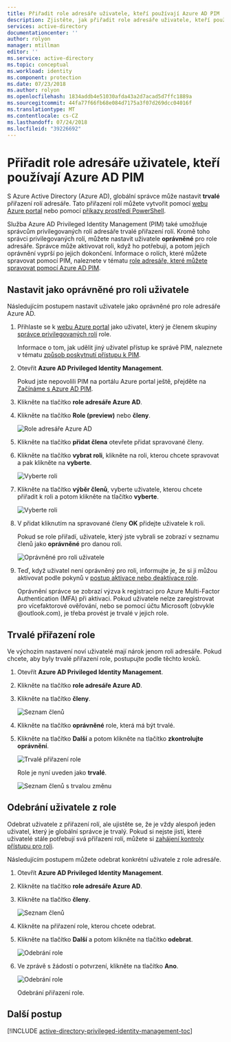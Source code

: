 ```yaml
---
title: Přiřadit role adresáře uživatele, kteří používají Azure AD PIM | Dokumentace Microsoftu
description: Zjistěte, jak přiřadit role adresáře uživatele, kteří používají Azure Active Directory Privileged Identity Management a webu Azure portal.
services: active-directory
documentationcenter: ''
author: rolyon
manager: mtillman
editor: ''
ms.service: active-directory
ms.topic: conceptual
ms.workload: identity
ms.component: protection
ms.date: 07/23/2018
ms.author: rolyon
ms.openlocfilehash: 1834addb4e51030afda43a2d7acad5d7ffc1889a
ms.sourcegitcommit: 44fa77f66fb68e084d7175a3f07d269dcc04016f
ms.translationtype: MT
ms.contentlocale: cs-CZ
ms.lasthandoff: 07/24/2018
ms.locfileid: "39226692"
---
```

# <a name="assign-directory-roles-to-users-using-azure-ad-pim"></a>Přiřadit role adresáře uživatele, kteří používají Azure AD PIM

S Azure Active Directory (Azure AD), globální správce může nastavit **trvalé** přiřazení rolí adresáře. Tato přiřazení rolí můžete vytvořit pomocí [webu Azure portal](../users-groups-roles/directory-assign-admin-roles.md) nebo pomocí [příkazy prostředí PowerShell](/powershell/module/azuread#directory_roles).

Služba Azure AD Privileged Identity Management (PIM) také umožňuje správcům privilegovaných rolí adresáře trvalé přiřazení rolí. Kromě toho správci privilegovaných rolí, můžete nastavit uživatele **oprávněné** pro role adresáře. Správce může aktivovat roli, když ho potřebují, a potom jejich oprávnění vyprší po jejich dokončení. Informace o rolích, které můžete spravovat pomocí PIM, naleznete v tématu [role adresáře, které můžete spravovat pomocí Azure AD PIM](pim-roles.md).

## <a name="make-a-user-eligible-for-a-role"></a>Nastavit jako oprávněné pro roli uživatele

Následujícím postupem nastavit uživatele jako oprávněné pro role adresáře Azure AD.

1. Přihlaste se k [webu Azure portal](https://portal.azure.com/) jako uživatel, který je členem skupiny [správce privilegovaných rolí](../users-groups-roles/directory-assign-admin-roles.md#privileged-role-administrator) role.

    Informace o tom, jak udělit jiný uživatel přístup ke správě PIM, naleznete v tématu [způsob poskytnutí přístupu k PIM](pim-how-to-give-access-to-pim.md).

1. Otevřít **Azure AD Privileged Identity Management**.

    Pokud jste nepovolili PIM na portálu Azure portal ještě, přejděte na [Začínáme s Azure AD PIM](pim-getting-started.md).

1. Klikněte na tlačítko **role adresáře Azure AD**.

1. Klikněte na tlačítko **Role (preview)** nebo **členy**.

    ![Role adresáře Azure AD](./media/pim-how-to-add-role-to-user/pim-directory-roles.png)

1. Klikněte na tlačítko **přidat člena** otevřete přidat spravované členy.

1. Klikněte na tlačítko **vybrat roli**, klikněte na roli, kterou chcete spravovat a pak klikněte na **vyberte**.

    ![Vyberte roli](./media/pim-how-to-add-role-to-user/pim-select-a-role.png)

1. Klikněte na tlačítko **výběr členů**, vyberte uživatele, kterou chcete přiřadit k roli a potom klikněte na tlačítko **vyberte**.

    ![Vyberte roli](./media/pim-how-to-add-role-to-user/pim-select-members.png)

1. V přidat kliknutím na spravované členy **OK** přidejte uživatele k roli.

     Pokud se role přiřadí, uživatele, který jste vybrali se zobrazí v seznamu členů jako **oprávněné** pro danou roli.

    ![Oprávněné pro roli uživatele](./media/pim-how-to-add-role-to-user/pim-directory-role-eligible.png)

1. Teď, když uživatel není oprávněný pro roli, informujte je, že si ji můžou aktivovat podle pokynů v [postup aktivace nebo deaktivace role](pim-how-to-activate-role.md).

    Oprávnění správce se zobrazí výzva k registraci pro Azure Multi-Factor Authentication (MFA) při aktivaci. Pokud uživatele nelze zaregistrovat pro vícefaktorové ověřování, nebo se pomocí účtu Microsoft (obvykle @outlook.com), je třeba provést je trvalé v jejich role.

## <a name="make-a-role-assignment-permanent"></a>Trvalé přiřazení role

Ve výchozím nastavení noví uživatelé mají nárok jenom roli adresáře. Pokud chcete, aby byly trvalé přiřazení role, postupujte podle těchto kroků.

1. Otevřít **Azure AD Privileged Identity Management**.

1. Klikněte na tlačítko **role adresáře Azure AD**.

1. Klikněte na tlačítko **členy**.

    ![Seznam členů](./media/pim-how-to-add-role-to-user/pim-directory-role-list-members.png)

1. Klikněte na tlačítko **oprávněné** role, která má být trvalé.

1. Klikněte na tlačítko **Další** a potom klikněte na tlačítko **zkontrolujte oprávnění**.

    ![Trvalé přiřazení role](./media/pim-how-to-add-role-to-user/pim-make-perm.png)

    Role je nyní uveden jako **trvalé**.

    ![Seznam členů s trvalou změnu](./media/pim-how-to-add-role-to-user/pim-directory-role-list-members-permanent.png)

## <a name="remove-a-user-from-a-role"></a>Odebrání uživatele z role

Odebrat uživatele z přiřazení rolí, ale ujistěte se, že je vždy alespoň jeden uživatel, který je globální správce je trvalý. Pokud si nejste jistí, které uživatelé stále potřebují svá přiřazení rolí, můžete si [zahájení kontroly přístupu pro roli](pim-how-to-start-security-review.md).

Následujícím postupem můžete odebrat konkrétní uživatele z role adresáře.

1. Otevřít **Azure AD Privileged Identity Management**.

1. Klikněte na tlačítko **role adresáře Azure AD**.

1. Klikněte na tlačítko **členy**.

    ![Seznam členů](./media/pim-how-to-add-role-to-user/pim-directory-role-list-members.png)

1. Klikněte na přiřazení role, kterou chcete odebrat.

1. Klikněte na tlačítko **Další** a potom klikněte na tlačítko **odebrat**.

    ![Odebrání role](./media/pim-how-to-add-role-to-user/pim-remove-role.png)

1. Ve zprávě s žádostí o potvrzení, klikněte na tlačítko **Ano**.

    ![Odebrání role](./media/pim-how-to-add-role-to-user/pim-remove-role-confirm.png)

    Odebrání přiřazení role.

## <a name="next-steps"></a>Další postup
[!INCLUDE [active-directory-privileged-identity-management-toc](../../../includes/active-directory-privileged-identity-management-toc.md)]
